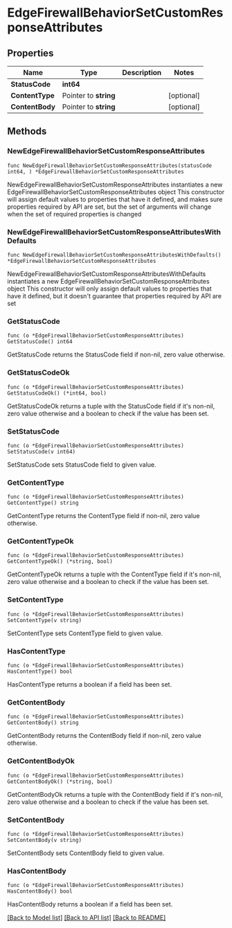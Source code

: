 # EdgeFirewallBehaviorSetCustomResponseAttributes

## Properties

Name | Type | Description | Notes
------------ | ------------- | ------------- | -------------
**StatusCode** | **int64** |  | 
**ContentType** | Pointer to **string** |  | [optional] 
**ContentBody** | Pointer to **string** |  | [optional] 

## Methods

### NewEdgeFirewallBehaviorSetCustomResponseAttributes

`func NewEdgeFirewallBehaviorSetCustomResponseAttributes(statusCode int64, ) *EdgeFirewallBehaviorSetCustomResponseAttributes`

NewEdgeFirewallBehaviorSetCustomResponseAttributes instantiates a new EdgeFirewallBehaviorSetCustomResponseAttributes object
This constructor will assign default values to properties that have it defined,
and makes sure properties required by API are set, but the set of arguments
will change when the set of required properties is changed

### NewEdgeFirewallBehaviorSetCustomResponseAttributesWithDefaults

`func NewEdgeFirewallBehaviorSetCustomResponseAttributesWithDefaults() *EdgeFirewallBehaviorSetCustomResponseAttributes`

NewEdgeFirewallBehaviorSetCustomResponseAttributesWithDefaults instantiates a new EdgeFirewallBehaviorSetCustomResponseAttributes object
This constructor will only assign default values to properties that have it defined,
but it doesn't guarantee that properties required by API are set

### GetStatusCode

`func (o *EdgeFirewallBehaviorSetCustomResponseAttributes) GetStatusCode() int64`

GetStatusCode returns the StatusCode field if non-nil, zero value otherwise.

### GetStatusCodeOk

`func (o *EdgeFirewallBehaviorSetCustomResponseAttributes) GetStatusCodeOk() (*int64, bool)`

GetStatusCodeOk returns a tuple with the StatusCode field if it's non-nil, zero value otherwise
and a boolean to check if the value has been set.

### SetStatusCode

`func (o *EdgeFirewallBehaviorSetCustomResponseAttributes) SetStatusCode(v int64)`

SetStatusCode sets StatusCode field to given value.


### GetContentType

`func (o *EdgeFirewallBehaviorSetCustomResponseAttributes) GetContentType() string`

GetContentType returns the ContentType field if non-nil, zero value otherwise.

### GetContentTypeOk

`func (o *EdgeFirewallBehaviorSetCustomResponseAttributes) GetContentTypeOk() (*string, bool)`

GetContentTypeOk returns a tuple with the ContentType field if it's non-nil, zero value otherwise
and a boolean to check if the value has been set.

### SetContentType

`func (o *EdgeFirewallBehaviorSetCustomResponseAttributes) SetContentType(v string)`

SetContentType sets ContentType field to given value.

### HasContentType

`func (o *EdgeFirewallBehaviorSetCustomResponseAttributes) HasContentType() bool`

HasContentType returns a boolean if a field has been set.

### GetContentBody

`func (o *EdgeFirewallBehaviorSetCustomResponseAttributes) GetContentBody() string`

GetContentBody returns the ContentBody field if non-nil, zero value otherwise.

### GetContentBodyOk

`func (o *EdgeFirewallBehaviorSetCustomResponseAttributes) GetContentBodyOk() (*string, bool)`

GetContentBodyOk returns a tuple with the ContentBody field if it's non-nil, zero value otherwise
and a boolean to check if the value has been set.

### SetContentBody

`func (o *EdgeFirewallBehaviorSetCustomResponseAttributes) SetContentBody(v string)`

SetContentBody sets ContentBody field to given value.

### HasContentBody

`func (o *EdgeFirewallBehaviorSetCustomResponseAttributes) HasContentBody() bool`

HasContentBody returns a boolean if a field has been set.


[[Back to Model list]](../README.md#documentation-for-models) [[Back to API list]](../README.md#documentation-for-api-endpoints) [[Back to README]](../README.md)


